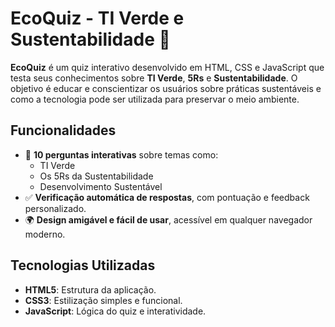 # EcoQuiz - TI Verde e Sustentabilidade 🌱

**EcoQuiz** é um quiz interativo desenvolvido em HTML, CSS e JavaScript que testa seus conhecimentos sobre **TI Verde**, **5Rs** e **Sustentabilidade**. O objetivo é educar e conscientizar os usuários sobre práticas sustentáveis e como a tecnologia pode ser utilizada para preservar o meio ambiente.

## Funcionalidades
- 📝 **10 perguntas interativas** sobre temas como:
  - TI Verde
  - Os 5Rs da Sustentabilidade
  - Desenvolvimento Sustentável
- ✅ **Verificação automática de respostas**, com pontuação e feedback personalizado.
- 🌍 **Design amigável e fácil de usar**, acessível em qualquer navegador moderno.

## Tecnologias Utilizadas
- **HTML5**: Estrutura da aplicação.
- **CSS3**: Estilização simples e funcional.
- **JavaScript**: Lógica do quiz e interatividade.
